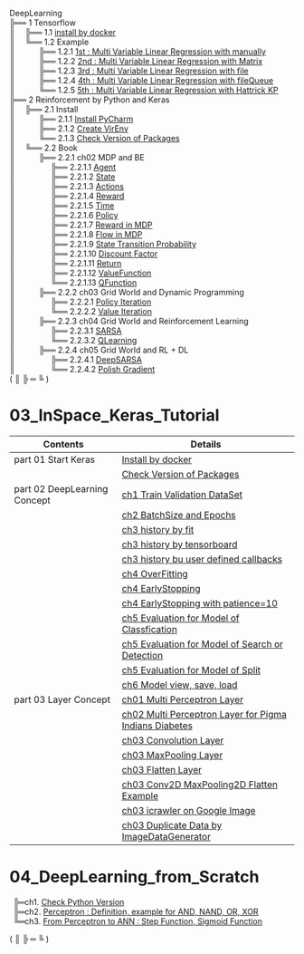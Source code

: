 DeepLearning  
╠══ 1 Tensorflow  
║&ensp;&ensp;&nbsp;╠══ 1.1 [install by docker](01_Local_Tensorflow_Official_Docker/01_Install/01_by_Docker.md)  
║&ensp;&ensp;&nbsp;╚══ 1.2 Example  
║&ensp;&ensp;&ensp;&ensp;&ensp;&ensp;╠══ 1.2.1 [1st : Multi Variable Linear Regression with manually](01_Local_Tensorflow_Official_Docker/02_Workspace/01_1st_Example/01_Multi_Variable_Linear_Regression_with_manually.ipynb)  
║&ensp;&ensp;&ensp;&ensp;&ensp;&ensp;╠══ 1.2.2 [2nd : Multi Variable Linear Regression with Matrix](01_Local_Tensorflow_Official_Docker/02_Workspace/02_2nd_Example/02_Multi_Variable_Linear_Regression_with_Matrix.ipynb)  
║&ensp;&ensp;&ensp;&ensp;&ensp;&ensp;╠══ 1.2.3 [3rd : Multi Variable Linear Regression with file](01_Local_Tensorflow_Official_Docker/02_Workspace/03_3rd_Example/03_Multi_Variable_Linear_Regression_with_file.ipynb)  
║&ensp;&ensp;&ensp;&ensp;&ensp;&ensp;╠══ 1.2.4 [4th : Multi Variable Linear Regression with fileQueue](01_Local_Tensorflow_Official_Docker/02_Workspace/04_4th_Example/04_Multi_Variable_Linear_Regression_with_fileQueue.ipynb)  
║&ensp;&ensp;&ensp;&ensp;&ensp;&ensp;╚══ 1.2.5 [5th : Multi Variable Linear Regression with Hattrick KP](01_Local_Tensorflow_Official_Docker/02_Workspace/05_5th_Example/05_Multi_Variable_Linear_Regression_with_file_Hattrick_KP.ipynb)  
╠══ 2 Reinforcement by Python and Keras  
║&ensp;&ensp;&nbsp;╠══ 2.1 Install  
║&ensp;&ensp;&ensp;&ensp;&ensp;&ensp;╠══ 2.1.1 [Install PyCharm](02_SNU_ReInforcement_Learning/01_Install/01_Install_PyCharm.md)  
║&ensp;&ensp;&ensp;&ensp;&ensp;&ensp;╠══ 2.1.2 [Create VirEnv](02_SNU_ReInforcement_Learning/01_Install/02_Create_VirEnv.md)  
║&ensp;&ensp;&ensp;&ensp;&ensp;&ensp;╚══ 2.1.3 [Check Version of Packages](02_SNU_ReInforcement_Learning/01_Install/03_CheckVersionOfPackage.py)  
║&ensp;&ensp;&nbsp;╚══ 2.2 Book  
║&ensp;&ensp;&ensp;&ensp;&ensp;&ensp;╠══ 2.2.1 ch02 MDP and BE  
║&ensp;&ensp;&ensp;&ensp;&ensp;&ensp;&ensp;&ensp;&ensp;╠══ 2.2.1.1 [Agent](02_SNU_ReInforcement_Learning/02_RL_by_Python_and_Keras/02_ch02/01_MDP/01_Agent.md)  
║&ensp;&ensp;&ensp;&ensp;&ensp;&ensp;&ensp;&ensp;&ensp;╠══ 2.2.1.2 [State](02_SNU_ReInforcement_Learning/02_RL_by_Python_and_Keras/02_ch02/01_MDP/02_State.md)  
║&ensp;&ensp;&ensp;&ensp;&ensp;&ensp;&ensp;&ensp;&ensp;╠══ 2.2.1.3 [Actions](02_SNU_ReInforcement_Learning/02_RL_by_Python_and_Keras/02_ch02/01_MDP/03_Actions.md)  
║&ensp;&ensp;&ensp;&ensp;&ensp;&ensp;&ensp;&ensp;&ensp;╠══ 2.2.1.4 [Reward](02_SNU_ReInforcement_Learning/02_RL_by_Python_and_Keras/02_ch02/01_MDP/04_Reward.md)  
║&ensp;&ensp;&ensp;&ensp;&ensp;&ensp;&ensp;&ensp;&ensp;╠══ 2.2.1.5 [Time](02_SNU_ReInforcement_Learning/02_RL_by_Python_and_Keras/02_ch02/01_MDP/05_Time.md)  
║&ensp;&ensp;&ensp;&ensp;&ensp;&ensp;&ensp;&ensp;&ensp;╠══ 2.2.1.6 [Policy](02_SNU_ReInforcement_Learning/02_RL_by_Python_and_Keras/02_ch02/01_MDP/06_Policy.md)  
║&ensp;&ensp;&ensp;&ensp;&ensp;&ensp;&ensp;&ensp;&ensp;╠══ 2.2.1.7 [Reward in MDP](02_SNU_ReInforcement_Learning/02_RL_by_Python_and_Keras/02_ch02/01_MDP/07_Reward_in_MDP.md)  
║&ensp;&ensp;&ensp;&ensp;&ensp;&ensp;&ensp;&ensp;&ensp;╠══ 2.2.1.8 [Flow in MDP](02_SNU_ReInforcement_Learning/02_RL_by_Python_and_Keras/02_ch02/01_MDP/08_Flow_in_MDP.png)  
║&ensp;&ensp;&ensp;&ensp;&ensp;&ensp;&ensp;&ensp;&ensp;╠══ 2.2.1.9 [State Transition Probability](02_SNU_ReInforcement_Learning/02_RL_by_Python_and_Keras/02_ch02/01_MDP/09_State_Transition_Probability.md)  
║&ensp;&ensp;&ensp;&ensp;&ensp;&ensp;&ensp;&ensp;&ensp;╠══ 2.2.1.10 [Discount Factor](02_SNU_ReInforcement_Learning/02_RL_by_Python_and_Keras/02_ch02/01_MDP/10_Discount_Factor.md)  
║&ensp;&ensp;&ensp;&ensp;&ensp;&ensp;&ensp;&ensp;&ensp;╠══ 2.2.1.11 [Return](02_SNU_ReInforcement_Learning/02_RL_by_Python_and_Keras/02_ch02/01_MDP/11_Return.md)  
║&ensp;&ensp;&ensp;&ensp;&ensp;&ensp;&ensp;&ensp;&ensp;╠══ 2.2.1.12 [ValueFunction](02_SNU_ReInforcement_Learning/02_RL_by_Python_and_Keras/02_ch02/01_MDP/12_ValueFunction.md)  
║&ensp;&ensp;&ensp;&ensp;&ensp;&ensp;&ensp;&ensp;&ensp;╚══ 2.2.1.13 [QFunction](02_SNU_ReInforcement_Learning/02_RL_by_Python_and_Keras/02_ch02/01_MDP/13_QFunction.md)  
║&ensp;&ensp;&ensp;&ensp;&ensp;&ensp;╠══ 2.2.2 ch03 Grid World and Dynamic Programming  
║&ensp;&ensp;&ensp;&ensp;&ensp;&ensp;&ensp;&ensp;&ensp;╠══ 2.2.2.1 [Policy Iteration](02_SNU_ReInforcement_Learning/02_RL_by_Python_and_Keras/03_ch03/01_grid_world/01_policy_iteration/policy_iteration.py)  
║&ensp;&ensp;&ensp;&ensp;&ensp;&ensp;&ensp;&ensp;&ensp;╚══ 2.2.2.2 [Value Iteration](02_SNU_ReInforcement_Learning/02_RL_by_Python_and_Keras/03_ch03/01_grid_world/02_value_iteration/value_iteration.py)  
║&ensp;&ensp;&ensp;&ensp;&ensp;&ensp;╠══ 2.2.3 ch04 Grid World and Reinforcement Learning  
║&ensp;&ensp;&ensp;&ensp;&ensp;&ensp;&ensp;&ensp;&ensp;╠══ 2.2.3.1 [SARSA](02_SNU_ReInforcement_Learning/02_RL_by_Python_and_Keras/04_ch04/01_grid_world/01_SARSA/sarsa_agent.py)  
║&ensp;&ensp;&ensp;&ensp;&ensp;&ensp;&ensp;&ensp;&ensp;╚══ 2.2.3.2 [QLearning](02_SNU_ReInforcement_Learning/02_RL_by_Python_and_Keras/04_ch04/01_grid_world/02_QLearning/q_learning_agent.py)  
║&ensp;&ensp;&ensp;&ensp;&ensp;&ensp;╠══ 2.2.4 ch05 Grid World and RL + DL  
║&ensp;&ensp;&ensp;&ensp;&ensp;&ensp;&ensp;&ensp;&ensp;╠══ 2.2.4.1 [DeepSARSA](02_SNU_ReInforcement_Learning/02_RL_by_Python_and_Keras/05_ch05/01_grid_world/01_Deep_SARSA/deep_sarsa_agent.py)  
║&ensp;&ensp;&ensp;&ensp;&ensp;&ensp;&ensp;&ensp;&ensp;╚══ 2.2.4.2 [Polish Gradient](02_SNU_ReInforcement_Learning/02_RL_by_Python_and_Keras/05_ch05/01_grid_world/02_Reinforcement_Learning/reinforce_agent.py)  
( ║ ╠ ═ ╚ )  

# 03_InSpace_Keras_Tutorial
| Contents                     | Details                                                                                                                                        |
|------------------------------|------------------------------------------------------------------------------------------------------------------------------------------------|
| part 01 Start Keras          | [Install by docker](03_InSpace_Keras_Tutorial/01_Install_Keras/01_by_docker.md)                                                                |
|                              | [Check Version of Packages](03_InSpace_Keras_Tutorial/01_Install_Keras/02_Check_Library_Version.ipynb)                                         |
| part 02 DeepLearning Concept | [ch1 Train Validation DataSet](03_InSpace_Keras_Tutorial/02/01/01_Train_Validate_Test_Set.ipynb)                                               |
|                              | [ch2 BatchSize and Epochs](03_InSpace_Keras_Tutorial/02/02/01_batch_size_epochs.ipynb)                                                         |
|                              | [ch3 history by fit](03_InSpace_Keras_Tutorial/02/03/01_history_by_fit.ipynb)                                                                  |
|                              | [ch3 history by tensorboard](03_InSpace_Keras_Tutorial/02/03/02_history_by_tensorboard.ipynb)                                                  |
|                              | [ch3 history bu user defined callbacks](03_InSpace_Keras_Tutorial/02/03/03_history_by_user_defined_callbacks.ipynb)                            |
|                              | [ch4 OverFitting](03_InSpace_Keras_Tutorial/02/04/01_overfitting.ipynb)                                                                        |
|                              | [ch4 EarlyStopping](03_InSpace_Keras_Tutorial/02/04/02_early_stopping.ipynb)                                                                   |
|                              | [ch4 EarlyStopping with patience=10](03_InSpace_Keras_Tutorial/02/04/03_early_stopping_patience.ipynb)                                         |
|                              | [ch5 Evaluation for Model of Classfication](03_InSpace_Keras_Tutorial/02/05/01_eval_for_classification.ipynb)                                  |
|                              | [ch5 Evaluation for Model of Search or Detection](03_InSpace_Keras_Tutorial/02/05/02_eval_for_search.ipynb)                                    |
|                              | [ch5 Evaluation for Model of Split](03_InSpace_Keras_Tutorial/02/05/03_eval_for_split.ipynb)                                                   |
|                              | [ch6 Model view, save, load](03_InSpace_Keras_Tutorial/02/06/01_MNIST.ipynb)                                                                   |
| part 03 Layer Concept        | [ch01 Multi Perceptron Layer](03_InSpace_Keras_Tutorial/03/01/01_Neuron_and_Perceptron.ipynb)                                                  |
|                              | [ch02 Multi Perceptron Layer for Pigma Indians Diabetes](03_InSpace_Keras_Tutorial/03/02/01_perceptron-model-for-pigma-indians-diabetes.ipynb) |
|                              | [ch03 Convolution Layer](03_InSpace_Keras_Tutorial/03/03/01_Convolution_Layer.ipynb)                                                           |
|                              | [ch03 MaxPooling Layer](03_InSpace_Keras_Tutorial/03/03/02_MaxPooling_Layer.ipynb)                                                             |
|                              | [ch03 Flatten Layer](03_InSpace_Keras_Tutorial/03/03/03_Flatten_Layer.ipynb)                                                                   |
|                              | [ch03 Conv2D MaxPooling2D Flatten Example](03_InSpace_Keras_Tutorial/03/03/04_Conv2D_MaxPooling2D_Flatten_Example.ipynb)                       |
|                              | [ch03 icrawler on Google Image](03_InSpace_Keras_Tutorial/03/03/05_icrawler_on_Google_Image.ipynb)                                             |
|                              | [ch03 Duplicate Data by ImageDataGenerator](03_InSpace_Keras_Tutorial/03/03/06_Duplicate_with_ImageDataGenerator.ipynb)                        |

# 04_DeepLearning_from_Scratch  
&ensp;╠═ch1. [Check Python Version](04_DeepLearning_from_Scratch/1/1.3/python_version.ipynb)  
&ensp;╠═ch2. [Perceptron : Definition, example for AND, NAND, OR, XOR](04_DeepLearning_from_Scratch/2/Perceptron.ipynb)  
&ensp;╚═ch3. [From Perceptron to ANN : Step Function, Sigmoid Function](04_DeepLearning_from_Scratch/3/3.1/01_from_Perceptron_to_Artificial_Neural_Network.ipynb)  

( ║ ╠ ═ ╚ )  
